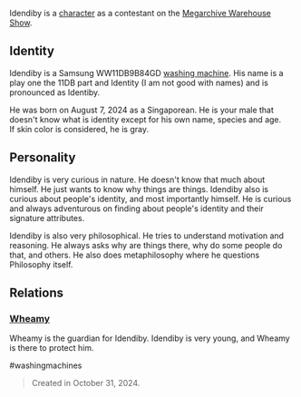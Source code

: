 Idendiby is a [character](Characters.md) as a contestant on the [Megarchive Warehouse Show](Megarchive%20Warehouse%20Show.md).

## Identity

Idendiby is a Samsung WW11DB9B84GD [washing machine](Washing%20Machines.md). His name is a play one the 11DB part and Identity (I am not good with names) and is pronounced as Identiby.

He was born on August 7, 2024 as a Singaporean. He is your male that doesn't know what is identity except for his own name, species and age.  
If skin color is considered, he is gray.

## Personality
Idendiby is very curious in nature. He doesn't know that much about himself. He just wants to know why things are things. Idendiby also is curious about people's identity, and most importantly himself. He is curious and always adventurous on finding about people's identity and their signature attributes.

Idendiby is also very philosophical. He tries to understand motivation and reasoning. He always asks why are things there, why do some people do that, and others. He also does metaphilosophy where he questions Philosophy itself.

## Relations

### [Wheamy](Wheamy.md)
Wheamy is the guardian for Idendiby. Idendiby is very young, and Wheamy is there to protect him.


#washingmachines


> Created in October 31, 2024.
